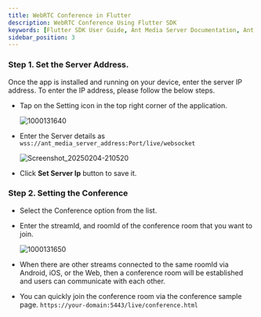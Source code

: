 ```yaml
---
title: WebRTC Conference in Flutter
description: WebRTC Conference Using Flutter SDK 
keywords: [Flutter SDK User Guide, Ant Media Server Documentation, Ant Media Server Tutorials]
sidebar_position: 3
---
```


### Step 1. Set the Server Address.
Once the app is installed and running on your device, enter the server IP address. To enter the IP address, please follow the below steps.

- Tap on the Setting icon in the top right corner of the application.
  
  ![1000131640](https://github.com/user-attachments/assets/0ee23ed3-62eb-4bd8-a2cd-55ffb5615e82)

- Enter the Server details as ```wss://ant_media_server_address:Port/live/websocket```

  ![Screenshot_20250204-210520](https://github.com/user-attachments/assets/b2c5bf00-e90e-401e-a379-9efc47154311)

- Click **Set Server Ip** button to save it.

### Step 2. Setting the Conference

- Select the Conference option from the list.

- Enter the streamId, and roomId of the conference room that you want to join.

  ![1000131650](https://github.com/user-attachments/assets/0df6251d-17a4-4f82-8d65-60dcb5260a36)
  

- When there are other streams connected to the same roomId via Android, iOS, or the Web, then a conference room will be established and users can communicate with each other. 

- You can quickly join the conference room via the conference sample page.
  ```https://your-domain:5443/live/conference.html```
